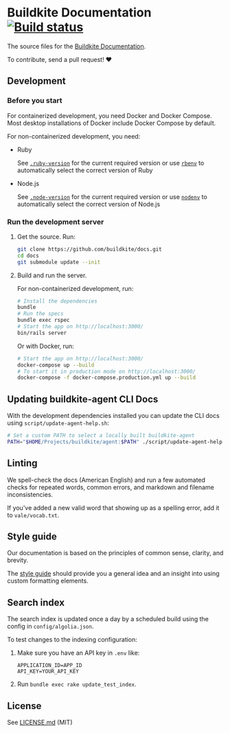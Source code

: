 # Buildkite Documentation [![Build status](https://badge.buildkite.com/b1b9e3ef9d893c087f5e5c0a2d04c258ba393bed2379273f63.svg?branch=main)](https://buildkite.com/buildkite/docs)

The source files for the [Buildkite Documentation](https://buildkite.com/docs).

To contribute, send a pull request! :heart:

## Development

### Before you start

For containerized development, you need Docker and Docker Compose.
Most desktop installations of Docker include Docker Compose by default.

For non-containerized development, you need:

- Ruby

  See [`.ruby-version`](.ruby-version) for the current required version
  or use [`rbenv`](https://github.com/rbenv/rbenv) to automatically select the correct version of Ruby

- Node.js

  See [`.node-version`](.node-version) for the current required version
  or use [`nodenv`](https://github.com/rbenv/rbenv) to automatically select the correct version of Node.js

### Run the development server

1. Get the source. Run:

   ```bash
   git clone https://github.com/buildkite/docs.git
   cd docs
   git submodule update --init
   ```

2. Build and run the server.

   For non-containerized development, run:

   ```bash
   # Install the dependencies
   bundle
   # Run the specs
   bundle exec rspec
   # Start the app on http://localhost:3000/
   bin/rails server
   ```

   Or with Docker, run:

   ```bash
   # Start the app on http://localhost:3000/
   docker-compose up --build
   # To start it in production mode on http://localhost:3000/
   docker-compose -f docker-compose.production.yml up --build
   ```

## Updating buildkite-agent CLI Docs

With the development dependencies installed you can update the CLI docs using
`script/update-agent-help.sh`:

```bash
# Set a custom PATH to select a locally built buildkite-agent
PATH="$HOME/Projects/buildkite/agent:$PATH" ./script/update-agent-help.sh
```

## Linting

We spell-check the docs (American English) and run a few automated checks for repeated words, common errors, and markdown and filename inconsistencies.

If you've added a new valid word that showing up as a spelling error, add it to `vale/vocab.txt`.

## Style guide

Our documentation is based on the principles of common sense, clarity, and brevity.

The [style guide](/styleguide/STYLE.md) should provide you a general idea and an insight into using custom formatting elements.

## Search index

The search index is updated once a day by a scheduled build using the config in `config/algolia.json`.

To test changes to the indexing configuration:

1. Make sure you have an API key in `.env` like:

    ```env
    APPLICATION_ID=APP_ID
    API_KEY=YOUR_API_KEY
    ```

2. Run `bundle exec rake update_test_index`.

## License

See [LICENSE.md](LICENSE.md) (MIT)
